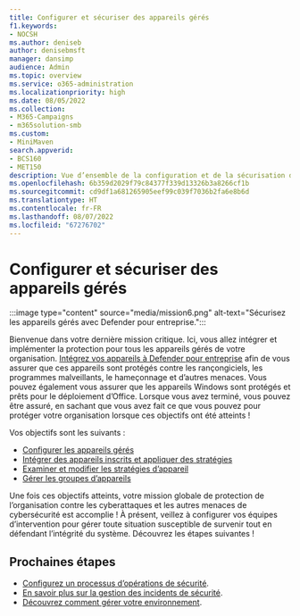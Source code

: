 ```yaml
---
title: Configurer et sécuriser des appareils gérés
f1.keywords:
- NOCSH
ms.author: deniseb
author: denisebmsft
manager: dansimp
audience: Admin
ms.topic: overview
ms.service: o365-administration
ms.localizationpriority: high
ms.date: 08/05/2022
ms.collection:
- M365-Campaigns
- m365solution-smb
ms.custom:
- MiniMaven
search.appverid:
- BCS160
- MET150
description: Vue d’ensemble de la configuration et de la sécurisation des appareils gérés contre les menaces de sécurité et les cyberattaques. Implémentez des défenses de cybersécurité et une protection des points de terminaison par le biais de l’inscription et de l’intégration de tous les appareils. Découvrez comment configurer des stratégies d’appareil et gérer des groupes d’appareils.
ms.openlocfilehash: 6b359d2029f79c84377f339d13326b3a8266cf1b
ms.sourcegitcommit: cd9df1a681265905eef99c039f7036b2fa6e8b6d
ms.translationtype: HT
ms.contentlocale: fr-FR
ms.lasthandoff: 08/07/2022
ms.locfileid: "67276702"
---
```

# <a name="set-up-and-secure-managed-devices"></a>Configurer et sécuriser des appareils gérés

:::image type="content" source="media/mission6.png" alt-text="Sécurisez les appareils gérés avec Defender pour entreprise.":::

Bienvenue dans votre dernière mission critique. Ici, vous allez intégrer et implémenter la protection pour tous les appareils gérés de votre organisation. [Intégrez vos appareils à Defender pour entreprise](../security/defender-business/mdb-onboard-devices.md) afin de vous assurer que ces appareils sont protégés contre les rançongiciels, les programmes malveillants, le hameçonnage et d’autres menaces. Vous pouvez également vous assurer que les appareils Windows sont protégés et prêts pour le déploiement d’Office. Lorsque vous avez terminé, vous pouvez être assuré, en sachant que vous avez fait ce que vous pouvez pour protéger votre organisation lorsque ces objectifs ont été atteints !

Vos objectifs sont les suivants :

- [Configurer les appareils gérés](m365bp-managed-devices-setup.md)
- [Intégrer des appareils inscrits et appliquer des stratégies](m365bp-onboard-devices-mdb.md)
- [Examiner et modifier les stratégies d’appareil](m365bp-view-edit-create-mdb-policies.md)
- [Gérer les groupes d’appareils](m365bp-device-groups-mdb.md)

Une fois ces objectifs atteints, votre mission globale de protection de l’organisation contre les cyberattaques et les autres menaces de cybersécurité est accomplie ! À présent, veillez à configurer vos équipes d’intervention pour gérer toute situation susceptible de survenir tout en défendant l’intégrité du système. Découvrez les étapes suivantes !

## <a name="next-steps"></a>Prochaines étapes

- [Configurez un processus d’opérations de sécurité](m365bp-security-incident-quick-start.md).
- [En savoir plus sur la gestion des incidents de sécurité](m365bp-security-incident-management.md).
- [Découvrez comment gérer votre environnement](m365bp-maintain-environment.md).
